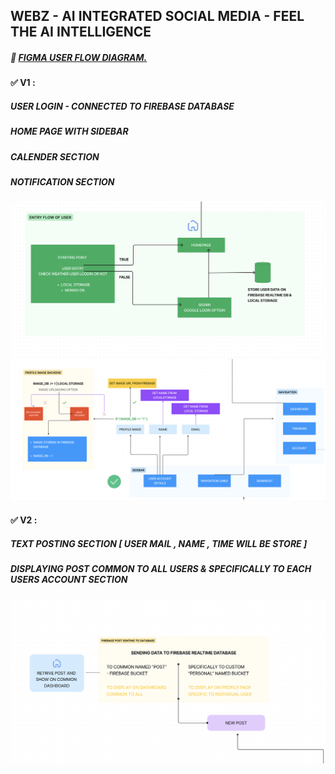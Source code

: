 ## WEBZ - AI INTEGRATED SOCIAL MEDIA - FEEL THE AI INTELLIGENCE
##### 🎨 [FIGMA USER FLOW DIAGRAM.](https://www.figma.com/file/CRrqewigYPDzITlhgUTdwj/SOCIAL-MEDIA?node-id=0%3A1&t=tfwtBat4F7JYUyYD-1)

####  ✅ V1 : 
##### USER LOGIN - CONNECTED TO FIREBASE DATABASE
##### HOME PAGE WITH SIDEBAR
##### CALENDER SECTION
##### NOTIFICATION SECTION
 
![USER ENTRY](https://github.com/athul-22/athul-22/blob/MAIN/WEBZ/Screenshot%202023-05-14%20at%206.56.35%20AM.png)
![HOME PAGE](https://github.com/athul-22/athul-22/blob/MAIN/WEBZ/Screenshot%202023-05-14%20at%206.56.57%20AM.png)

#### ✅ V2 : 
##### TEXT POSTING SECTION [ USER MAIL , NAME , TIME WILL BE STORE ]
##### DISPLAYING POST COMMON TO ALL USERS & SPECIFICALLY TO EACH USERS ACCOUNT SECTION
 
![FIGMA USER FLOW DIAGRAM.](https://github.com/athul-22/athul-22/blob/MAIN/WEBZ/Screenshot%202023-05-14%20at%206.44.39%20AM.png)
   
   
